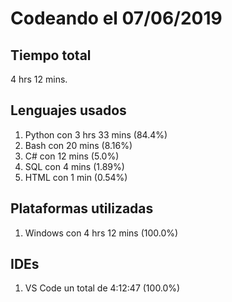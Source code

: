 # Codeando el 07/06/2019

## Tiempo total
4 hrs 12 mins.

## Lenguajes usados
1. Python con 3 hrs 33 mins (84.4%)
1. Bash con 20 mins (8.16%)
1. C# con 12 mins (5.0%)
1. SQL con 4 mins (1.89%)
1. HTML con 1 min (0.54%)

## Plataformas utilizadas
1. Windows con 4 hrs 12 mins (100.0%)

## IDEs
1. VS Code un total de 4:12:47 (100.0%)
